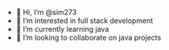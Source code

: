 - 👋 Hi, I’m @sim273
- 👀 I’m interested in full stack development
- 🌱 I’m currently learning java
- 💞️ I’m looking to collaborate on java projects

<!---
sim273/sim273 is a ✨ special ✨ repository because its `README.md` (this file) appears on your GitHub profile.
You can click the Preview link to take a look at your changes.
--->
